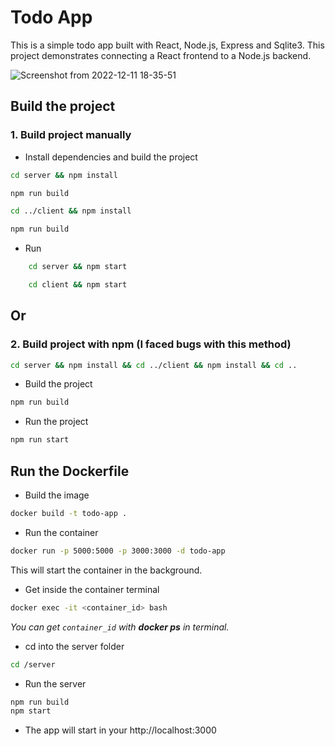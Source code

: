 # Todo App

This is a simple todo app built with React, Node.js, Express and Sqlite3. This project demonstrates connecting a React frontend to a Node.js backend.

![Screenshot from 2022-12-11 18-35-51](https://user-images.githubusercontent.com/53405133/206905380-130b782f-cd37-4041-b6d4-ad854b96761a.png)


## Build the project


### 1. Build project manually

- Install dependencies and build the project

```bash
cd server && npm install
```
```bash
npm run build
```
```bash
cd ../client && npm install
```
```bash
npm run build
```
- Run
```bash
    cd server && npm start
```
```bash
    cd client && npm start
```


## Or
### 2. Build project with npm (I faced bugs with this method)

```bash
cd server && npm install && cd ../client && npm install && cd ..
```
- Build the project
    
```bash 
npm run build
```

- Run the project

```bash
npm run start
```

## Run the Dockerfile

- Build the image

```bash
docker build -t todo-app .
```

- Run the container

```bash
docker run -p 5000:5000 -p 3000:3000 -d todo-app
```

This will start the container in the background.

- Get inside the container terminal

```bash
docker exec -it <container_id> bash
```
*You can get `container_id` with **docker ps** in terminal.*

- cd into the server folder

```bash
cd /server
```

- Run the server

```bash
npm run build
npm start
```

- The app will start in your http://localhost:3000
